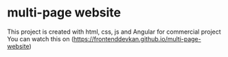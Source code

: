 # multi-page website
This project is created with html, css, js and Angular for commercial project
You can watch this on (https://frontenddevkan.github.io/multi-page-website)
